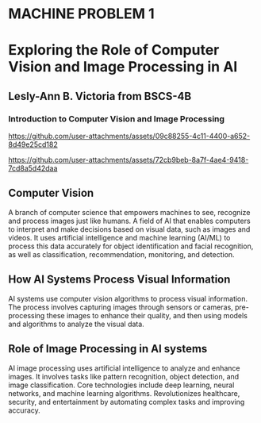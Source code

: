 # **MACHINE PROBLEM 1**
# Exploring the Role of Computer Vision and Image Processing in AI

## **Lesly-Ann B. Victoria from BSCS-4B**

### Introduction to Computer Vision and Image Processing
https://github.com/user-attachments/assets/09c88255-4c11-4400-a652-8d49e25cd182

https://github.com/user-attachments/assets/72cb9beb-8a7f-4ae4-9418-7cd8a5d42daa

## **Computer Vision**
A branch of computer science that empowers machines to see, recognize and process images just like humans.
A field of AI that enables computers to interpret and make decisions based on visual data, such as images and videos.
It uses artificial intelligence and machine learning (AI/ML) to process this data accurately for object identification and facial recognition, as well as classification, recommendation, monitoring, and detection.

## **How AI Systems Process Visual Information**
AI systems use computer vision algorithms to process visual information. The process involves capturing images through sensors or cameras, pre-processing these images to enhance their quality, and then using models and algorithms to analyze the visual data.

## **Role of Image Processing in AI systems**
AI image processing uses artificial intelligence to analyze and enhance images.
It involves tasks like pattern recognition, object detection, and image classification.
Core technologies include deep learning, neural networks, and machine learning algorithms.
Revolutionizes healthcare, security, and entertainment by automating complex tasks and improving accuracy.
